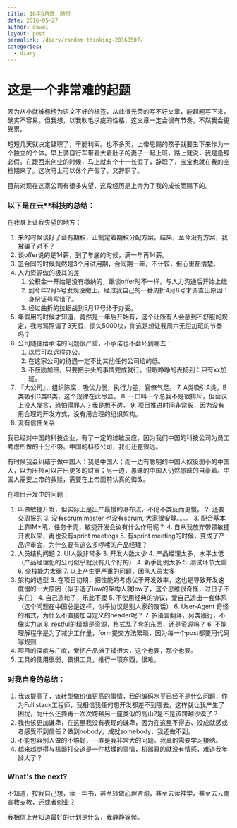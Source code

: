 ```yaml
---
title: 16年5月底，随想
date: 2016-05-27
author: dawei
layout: post
permalink: /diary/random-thinking-20160507/
categories:
  - diary
---
```



# 这是一个非常难的起题
因为从小就被标榜为语文不好的标签，从此很光荣的写不好文章，能起题写下来，确实不容易。但我想，以我吹毛求疵的性格，这文章一定会很有节奏，不然我会更受累。

短短几天就决定辞职了，干脆利索。也不多天，上帝恩赐的孩子就要生下来作为一个独立的个体。早上骑自行车带着大着肚子的妻子一起上班，路上就说，我是逢辞必假。在跟西米创业的时候，马上就有个十一长假了，辞职了，宝宝也就在我的空档期来了。这次马上可以休个产假了，又辞职了。

目前对现在这家公司有很多失望，这段经历是上帝为了我的成长而赐下的。

### 以下是在云**科技的总结：

在我身上让我失望的地方：

1. 来的时候谈好了会有期权，正制定着期权分配方案。结果，至今没有方案，我被骗了对不？
2. 谈offer说的是14薪，到了年底的时候，满一年再14薪。
3. 签合同的时候竟然是3个月试用期，合同期一年，不计较，但心里都清楚。
3. 人力资源做的极其的差
	1. 公积金一开始是没有缴纳的，跟谈offer时不一样，与人力沟通后开始上缴
	2. 到今年2月5号发现没缴上。经过我自己的一番周折4月8号才调查出原因：身份证号写错了。
	3. 经过曲折的拉锯战到5月17号终于办妥。
4. 年假用的时候才知道，竟然是一年后开始有，这个让所有人会感到不舒服的规定，我考驾照请了3天假，损失5000块，你这是想让我周六无偿加班的节奏吗？
5. 公司随便给承诺的问题很严重，不承诺也不会坏到哪去：
	1. 以后可以远程办公。
	2. 在这家公司的待遇一定不比其他任何公司给的低。
	3. 不鼓励加班，只要把手头的事情完成就行。但眼睁睁的表扬到：只有xx加班。
6. 『大公司』，组织陈腐，吸优力弱，执行力差，官僚气足。
	7. A类吸引A类，B类吸引C类D类，这个规律在此尽显。
	8. 一口叫一个总我不是很排斥，但会议上没人发言，恐怕得罪人？我是想不透。
	9. 项目推进时间非常长，因为没有用合理的开发方式，没有用合理的组织架构。
7. 没有信任关系

我已经对中国的科技企业，有了一定的过敏反应，因为我们中国的科技公司为员工考虑所做的十分不够。中国的科技公司，我们还差很远。

有时候我会纠结于做中国人：我是中国人；而一边有聪明的中国人奴役弱小的中国人，以为压榨可以产出更多的财富；另一边，愚昧的中国人仍然愚昧的自豪着。中国人需要上帝的救赎，需要在上帝面前认真的悔改。


在项目开发中的问题：

1. 叫做敏捷开发，但实际上是出产最慢的瀑布流，不伦不类反而更慢。
	2. 还要交周报的
	3. 没有scrum master 也没有scrum, 大家很安静。。。。
	3. 配合基本上靠IM+吼，任务卡壳，敏捷开发会议有什么作用呢？
	4. 自从我放弃带领敏捷开发以来，再也没有sprint meetings
	5. 有sprint meeting的时候，变成了产品评审会，为什么要有这么多啰嗦的产品经理？
2. 人员结构问题
	2. UI人数非常多
	3. 开发人数太少
	4. 产品经理太多，水平太低（产品经理化的公司似乎就没有几个好的）
	4. 新手比例太多
	5. 测试环节太重
	6. 全栈能力太弱
	7. 以上产生更严重的问题，团队人员太多
2. 架构的选型
	3. 在项目初期，把性能的考虑优于开发效率，这也是导致开发速度慢的一大原因（似乎选了low的架构人就low了，这个思维很奇怪，过日子不实在）
	4. 自己造轮子，乐此不疲
		5. 不使用经典的协议，爱自己造出一套体系（这个问题在中国总是这样，似乎协议是别人家的废话）
			6. User-Agent 奇怪的格式，为什么不直接加自定义的header呢？
			7. 多语言翻译，另类独行，不像实力派
			8. restful的精髓是资源，格式乱了套的东西，还是资源吗？
		6. 不能理解程序是为了减少工作量，form提交方法繁琐，因为每一个post都要用代码写规则 
3.	项目的深度与广度，爱把产品摊子铺很大，这个也要，那个也要。
4. 工具的使用很弱，畏惧工具，推行一项东西，很难。


### 对我自身的总结：

1. 我该提高了，该转型做价值更高的事情，我的编码水平已经不是什么问题，作为Full stack工程师，我相信我任何想开发都差不到哪去，这样就让我产生了困扰，为什么还要再一次次跨越另一座类似的高山?是不是该跨越沙漠了？
2. 我也该更加谦卑，在这里我没有表现的谦卑，因为在这里不得志、没成就感或者感受不到信任？做到nobody，成就somebody，我还做不到。
3. 不能包容别人做的不够好，一直是我非常大的问题。我真的需要学习接纳。
3. 越来越觉得与机器打交道是一件枯燥的事情，机器真的就没有情感，难道我年龄大了？


### What's the next?

不知道，按我自己想，读一年书，甚至转做心理咨询，甚至去读神学，甚至去云南宣教支教，还或者创业？

我相信上帝知道最好的计划是什么，我静静等候。
